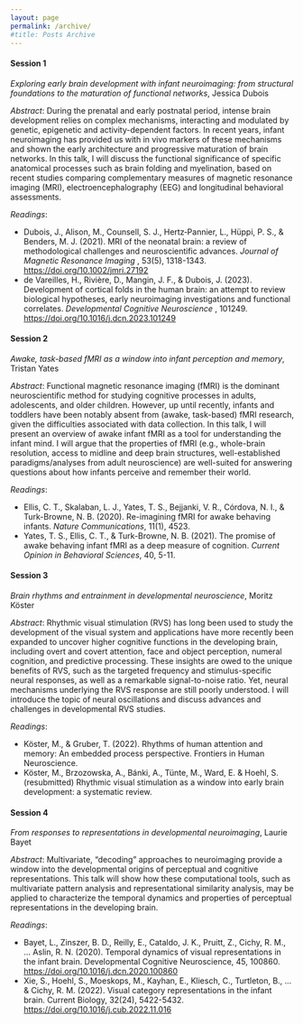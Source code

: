 ```yaml
---
layout: page
permalink: /archive/
#title: Posts Archive
---
```


<h4> Session 1 </h4>

<i> Exploring early brain development with infant neuroimaging: from structural foundations to the maturation of functional networks</i>, Jessica Dubois

<i>Abstract</i>: During the prenatal and early postnatal period, intense brain development relies on complex mechanisms, interacting and modulated by genetic, epigenetic and activity-dependent factors. In recent years, infant neuroimaging has provided us with in vivo markers of these mechanisms and shown the early architecture and progressive maturation of brain networks. In this talk, I will discuss the functional significance of specific anatomical processes such as brain folding and myelination, based on recent studies comparing complementary measures of magnetic resonance imaging (MRI), electroencephalography (EEG) and longitudinal behavioral assessments.

<i>Readings</i>:

<ul class="hyphen-list">
  <li>Dubois, J., Alison, M., Counsell, S. J., Hertz‐Pannier, L., Hüppi, P. S., & Benders, M. J. (2021). MRI of the neonatal brain: a review of methodological challenges and neuroscientific advances. <i>Journal of Magnetic Resonance Imaging </i>, 53(5), 1318-1343. <a href = "https://doi.org/10.1002/jmri.27192" target="_blank">https://doi.org/10.1002/jmri.27192</a></li>
  <li>de Vareilles, H., Rivière, D., Mangin, J. F., & Dubois, J. (2023). Development of cortical folds in the human brain: an attempt to review biological hypotheses, early neuroimaging investigations and functional correlates. <i> Developmental Cognitive Neuroscience </i>, 101249. <a href = "https://doi.org/10.1016/j.dcn.2023.101249" target="_blank">https://doi.org/10.1016/j.dcn.2023.101249</a></li>
</ul>

<h4> Session 2 </h4>

<i> Awake, task-based fMRI as a window into infant perception and memory</i>, Tristan Yates

<i>Abstract</i>: Functional magnetic resonance imaging (fMRI) is the dominant neuroscientific method for studying cognitive processes in adults, adolescents, and older children. However, up until recently, infants and toddlers have been notably absent from (awake, task-based) fMRI research, given the difficulties associated with data collection. In this talk, I will present an overview of awake infant fMRI as a tool for understanding the infant mind. I will argue that the properties of fMRI (e.g., whole-brain resolution, access to midline and deep brain structures, well-established paradigms/analyses from adult neuroscience) are well-suited for answering questions about how infants perceive and remember their world. 

<i>Readings</i>:

<ul class="hyphen-list">
  <li>Ellis, C. T., Skalaban, L. J., Yates, T. S., Bejjanki, V. R., Córdova, N. I., & Turk-Browne, N. B. (2020). Re-imagining fMRI for awake behaving infants. <i>Nature Communications</i>, 11(1), 4523. <a href = ""> </a></li>
  <li>Yates, T. S., Ellis, C. T., & Turk-Browne, N. B. (2021). The promise of awake behaving infant fMRI as a deep measure of cognition. <i>Current Opinion in Behavioral Sciences</i>, 40, 5-11. <a href = ""> </a></li>
</ul>

<h4> Session 3 </h4>

<i>Brain rhythms and entrainment in developmental neuroscience</i>, Moritz Köster

<i>Abstract</i>: Rhythmic visual stimulation (RVS) has long been used to study the development of the visual system and applications have more recently been expanded to uncover higher cognitive functions in the developing brain, including overt and covert attention, face and object perception, numeral cognition, and predictive processing. These insights are owed to the unique benefits of RVS, such as the targeted frequency and stimulus-specific neural responses, as well as a remarkable signal-to-noise ratio. Yet, neural mechanisms underlying the RVS response are still poorly understood. I will introduce the topic of neural oscillations and discuss advances and challenges in developmental RVS studies.

<i>Readings</i>:

<ul class="hyphen-list">
  <li>Köster, M., & Gruber, T. (2022). Rhythms of human attention and memory: An embedded process perspective. Frontiers in Human Neuroscience. <a href = ""> </a></li>
  <li>Köster, M., Brzozowska, A., Bánki, A., Tünte, M., Ward, E. & Hoehl, S. (resubmitted) Rhythmic visual stimulation as a window into early brain development: a systematic review. <a href = ""> </a></li>
</ul>

<h4> Session 4 </h4>

<i> From responses to representations in developmental neuroimaging</i>, Laurie Bayet

<i>Abstract</i>: Multivariate, “decoding” approaches to neuroimaging provide a window into the developmental origins of perceptual and cognitive representations. This talk will show how these computational tools, such as multivariate pattern analysis and representational similarity analysis, may be applied to characterize the temporal dynamics and properties of perceptual representations in the developing brain.

<i>Readings</i>:

<ul class="hyphen-list">
  <li>Bayet, L., Zinszer, B. D., Reilly, E., Cataldo, J. K., Pruitt, Z., Cichy, R. M., … Aslin, R. N. (2020). Temporal dynamics of visual representations in the infant brain. Developmental Cognitive Neuroscience, 45, 100860.  <a href = "https://doi.org/10.1016/j.dcn.2020.100860" target="_blank">https://doi.org/10.1016/j.dcn.2020.100860</a></li>
  <li>Xie, S., Hoehl, S., Moeskops, M., Kayhan, E., Kliesch, C., Turtleton, B., … & Cichy, R. M. (2022). Visual category representations in the infant brain. Current Biology, 32(24), 5422-5432.  <a href = "https://doi.org/10.1016/j.cub.2022.11.016" target="_blank">https://doi.org/10.1016/j.cub.2022.11.016</a></li>
</ul>






